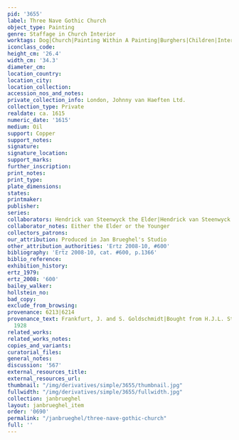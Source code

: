 ```yaml
---
pid: '3655'
label: Three Nave Gothic Church
object_type: Painting
genre: Staffage in Church Interior
worktags: Dog|Church|Painting Within A Painting|Burghers|Children|Interior Scene
iconclass_code:
height_cm: '26.4'
width_cm: '34.3'
diameter_cm:
location_country:
location_city:
location_collection:
accession_nos_and_notes:
private_collection_info: London, Johnny van Haeften Ltd.
collection_type: Private
realdate: ca. 1615
numeric_date: '1615'
medium: Oil
support: Copper
support_notes:
signature:
signature_location:
support_marks:
further_inscription:
print_notes:
print_type:
plate_dimensions:
states:
printmaker:
publisher:
series:
collaborators: Hendrick van Steenwyck the Elder|Hendrick van Steenwyck the Younger
collaborator_notes: Either the Elder or the Younger
collectors_patrons:
our_attribution: Produced in Jan Brueghel's Studio
other_attribution_authorities: 'Ertz 2008-10, #600'
bibliography: 'Ertz 2008-10, cat. #600, p.1366'
biblio_reference:
exhibition_history:
ertz_1979:
ertz_2008: '600'
bailey_walker:
hollstein_no:
bad_copy:
exclude_from_browsing:
provenance: 6213|6214
provenance_text: Frankfurt, J. and S. Goldschmidt|Bought from H.J.L. Starck Dec. 17,
  1928
related_works:
related_works_notes:
copies_and_variants:
curatorial_files:
general_notes:
discussion: '567'
external_resources_title:
external_resources_url:
thumbnail: "/img/derivatives/simple/3655/thumbnail.jpg"
fullwidth: "/img/derivatives/simple/3655/fullwidth.jpg"
collection: janbrueghel
layout: janbrueghel_item
order: '0690'
permalink: "/janbrueghel/three-nave-gothic-church"
full: ''
---
```

